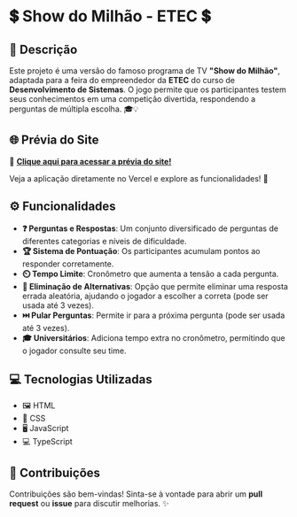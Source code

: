 # 💲 Show do Milhão - ETEC 💲

## 📜 Descrição

Este projeto é uma versão do famoso programa de TV **"Show do Milhão"**, adaptada para a feira do empreendedor da **ETEC** do curso de **Desenvolvimento de Sistemas**. O jogo permite que os participantes testem seus conhecimentos em uma competição divertida, respondendo a perguntas de múltipla escolha. 🎓💡

## 🌐 Prévia do Site

🔗 [**Clique aqui para acessar a prévia do site!**](https://jogo-show-do-milhao.vercel.app)

Veja a aplicação diretamente no Vercel e explore as funcionalidades! 🚀

## ⚙️ Funcionalidades

- **❓ Perguntas e Respostas**: Um conjunto diversificado de perguntas de diferentes categorias e níveis de dificuldade.  
- **🏆 Sistema de Pontuação**: Os participantes acumulam pontos ao responder corretamente.  
- **⏲️ Tempo Limite**: Cronômetro que aumenta a tensão a cada pergunta.  
- **🚫 Eliminação de Alternativas**: Opção que permite eliminar uma resposta errada aleatória, ajudando o jogador a escolher a correta (pode ser usada até 3 vezes).  
- **⏭️ Pular Perguntas**: Permite ir para a próxima pergunta (pode ser usada até 3 vezes).  
- **🎓 Universitários**: Adiciona tempo extra no cronômetro, permitindo que o jogador consulte seu time.

## 💻 Tecnologias Utilizadas

- 🖼️ HTML  
- 🎨 CSS  
- 🖥️ JavaScript
- 💻 TypeScript

## 🤝 Contribuições

Contribuições são bem-vindas! Sinta-se à vontade para abrir um **pull request** ou **issue** para discutir melhorias. ✨

